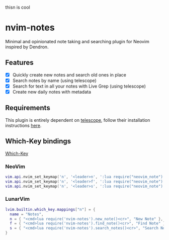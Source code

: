thisn is cool

# nvim-notes

Minimal and opinionated note taking and searching plugin for Neovim inspired by Dendron.


## Features

- [x] Quickly create new notes and search old ones in place
- [x] Search notes by name (using telescope)
- [x] Search for text in all your notes with Live Grep (using telescope)
- [x] Create new daily notes with metadata

## Requirements

This plugin is entirely dependent on [telescope](https://github.com/nvim-telescope/telescope.nvim), follow their installation instructions [here](https://github.com/nvim-telescope/telescope.nvim#installation).

## Which-Key bindings

[Which-Key](https://github.com/folke/which-key.nvim)

### NeoVim

```lua
vim.api.nvim_set_keymap('n', '<leader>n', ':lua require("neovim_note").new_note()<cr>', { noremap = true, silent = true })
vim.api.nvim_set_keymap('n', '<leader>f', ':lua require("neovim_note").find_note()<cr>', { noremap = true, silent = true })
vim.api.nvim_set_keymap('n', '<leader>s', ':lua require("neovim_note").search_notes()<cr>', { noremap = true, silent = true })
```
### LunarVim

```lua
lvim.builtin.which_key.mappings["n"] = {
  name = "Notes",
  n = { "<cmd>lua require('nvim-notes').new_note()<cr>", "New Note" },
  f = { "<cmd>lua require('nvim-notes').find_note()<cr>", "Find Note" },
  s = { "<cmd>lua require('nvim-notes').search_notes()<cr>", "Search Notes" },
}
```


